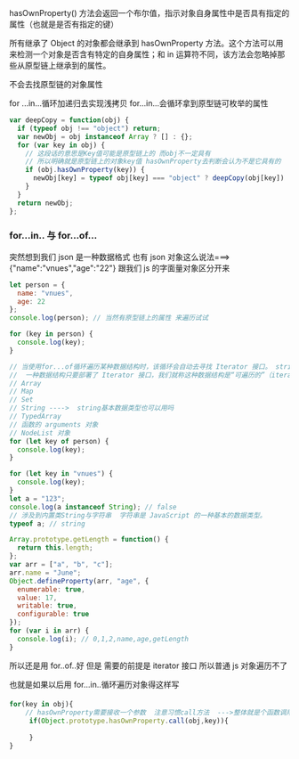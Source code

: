 hasOwnProperty() 方法会返回一个布尔值，指示对象自身属性中是否具有指定的属性（也就是是否有指定的键）

所有继承了 Object 的对象都会继承到 hasOwnProperty 方法。这个方法可以用来检测一个对象是否含有特定的自身属性；和 in 运算符不同，该方法会忽略掉那些从原型链上继承到的属性。

不会去找原型链的对象属性

for ...in...循环加递归去实现浅拷贝 for...in...会循环拿到原型链可枚举的属性

```javascript
var deepCopy = function(obj) {
  if (typeof obj !== "object") return;
  var newObj = obj instanceof Array ? [] : {};
  for (var key in obj) {
    // 这段话的意思是Key值可能是原型链上的 而obj不一定具有
    // 所以明确就是原型链上的对象key值 hasOwnProperty去判断会认为不是它具有的
    if (obj.hasOwnProperty(key)) {
      newObj[key] = typeof obj[key] === "object" ? deepCopy(obj[key]) : obj[key];
    }
  }
  return newObj;
};
```

### for...in.. 与 for...of...

突然想到我们 json 是一种数据格式 也有 json 对象这么说法===>{"name":"vnues","age":"22"} 跟我们 js 的字面量对象区分开来

```javascript
let person = {
  name: "vnues",
  age: 22
};
console.log(person); // 当然有原型链上的属性 来遍历试试

for (key in person) {
  console.log(key);
}

// 当使用for...of循环遍历某种数据结构时，该循环会自动去寻找 Iterator 接口。 string类型能遍历
//  一种数据结构只要部署了 Iterator 接口，我们就称这种数据结构是“可遍历的”（iterable）。
// Array
// Map
// Set
// String ---->  string基本数据类型也可以用吗
// TypedArray
// 函数的 arguments 对象
// NodeList 对象
for (let key of person) {
  console.log(key);
}

for (let key in "vnues") {
  console.log(key);
}
let a = "123";
console.log(a instanceof String); // false
// 涉及到内置类String与字符串  字符串是 JavaScript 的一种基本的数据类型。
typeof a; // string
```

```javascript
Array.prototype.getLength = function() {
  return this.length;
};
var arr = ["a", "b", "c"];
arr.name = "June";
Object.defineProperty(arr, "age", {
  enumerable: true,
  value: 17,
  writable: true,
  configurable: true
});
for (var i in arr) {
  console.log(i); // 0,1,2,name,age,getLength
}
```

所以还是用 for..of..好 但是 需要的前提是 iterator 接口 所以普通 js 对象遍历不了

也就是如果以后用 for...in..循环遍历对象得这样写
#### 
```javascript
for(key in obj){
    // hasOwnProperty需要接收一个参数  注意习惯call方法  --->整体就是个函数调用   参数 参数 参数！！！
     if(Object.prototype.hasOwnProperty.call(obj,key)){
   
     }
}
```
